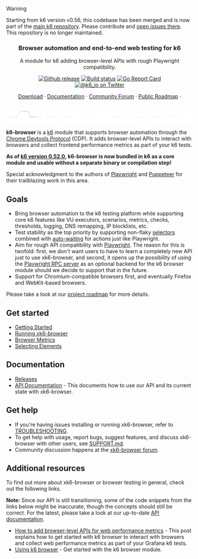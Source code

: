 > [!WARNING]
> Starting from k6 version v0.56, this codebase has been merged and is now part of the [main k6 repository](https://github.com/grafana/k6). Please contribute and [open issues there](https://github.com/grafana/k6/issues). This repository is no longer maintained.

<h3 align="center">Browser automation and end-to-end web testing for k6</h3>
<p align="center">A module for k6 adding browser-level APIs with rough Playwright compatibility.</p>

<p align="center">
  <a href="https://github.com/grafana/xk6-browser/releases"><img src="https://img.shields.io/github/v/release/grafana/xk6-browser.svg" alt="Github release"></a>
  <a href="https://github.com/grafana/xk6-browser/actions/workflows/test.yml"><img src="https://github.com/grafana/xk6-browser/actions/workflows/test.yml/badge.svg" alt="Build status"></a>
  <a href="https://goreportcard.com/report/github.com/grafana/xk6-browser"><img src="https://goreportcard.com/badge/github.com/grafana/xk6-browser" alt="Go Report Card"></a>
  <br>
  <a href="https://twitter.com/k6_io"><img src="https://img.shields.io/badge/twitter-@k6_io-55acee.svg" alt="@k6_io on Twitter"></a>
</p>
<p align="center">
    <a href="https://github.com/grafana/k6/releases/latest">Download</a> ·
    <a href="https://grafana.com/docs/k6/latest/javascript-api/k6-browser">Documentation</a> ·
    <a href="https://community.grafana.com/c/grafana-k6/k6-browser/79">Community Forum</a> ·
    <a href="https://github.com/orgs/grafana/projects/443/views/1">Public Roadmap</a> ·
</p>

<br/>
<img src="assets/github-hr.svg" height="32" alt="---" />
<br/>

**k6-browser** is a [k6](https://grafana.com/docs/k6/latest/) module that supports browser automation through the [Chrome Devtools Protocol](https://chromedevtools.github.io/devtools-protocol/) (CDP). It adds browser-level APIs to interact with browsers and collect frontend performance metrics as part of your k6 tests.

**As of [k6 version 0.52.0](https://github.com/grafana/k6/releases/tag/v0.52.0), k6-browser is now bundled in k6 as a core module and usable without a separate binary or compilation step!**

Special acknowledgment to the authors of [Playwright](https://playwright.dev/) and [Puppeteer](https://github.com/puppeteer/puppeteer) for their trailblazing work in this area.

## Goals

- Bring browser automation to the k6 testing platform while supporting core k6 features like VU executors, scenarios, metrics, checks, thresholds, logging, DNS remapping, IP blocklists, etc.
- Test stability as the top priority by supporting non-flaky [selectors](https://playwright.dev/docs/api/class-selectors) combined with [auto-waiting](https://playwright.dev/docs/actionability/) for actions just like Playwright.
- Aim for rough API compatibility with [Playwright](https://github.com/microsoft/playwright). The reason for this is twofold: first, we don't want users to have to learn a completely new API just to use xk6-browser, and second, it opens up the possibility of using the [Playwright RPC server](https://github.com/mxschmitt/playwright-go) as an optional backend for the k6 browser module should we decide to support that in the future.
- Support for Chromium-compatible browsers first, and eventually Firefox and WebKit-based browsers.

Please take a look at our [project roadmap](https://github.com/orgs/grafana/projects/443/views/1) for more details.

## Get started

- [Getting Started](https://grafana.com/docs/k6/latest/using-k6-browser/)
- [Running xk6-browser](https://grafana.com/docs/k6/latest/using-k6-browser/running-browser-tests/)
- [Browser Metrics](https://grafana.com/docs/k6/latest/using-k6-browser/metrics/)
- [Selecting Elements](https://grafana.com/docs/k6/latest/using-k6-browser/recommended-practices/selecting-elements/)

## Documentation

- [Releases](https://github.com/grafana/xk6-browser/releases)
- [API Documentation](https://grafana.com/docs/k6/latest/javascript-api/k6-browser) - This documents how to use our API and its current state with xk6-browser.

## Get help

- If you're having issues installing or running xk6-browser, refer to [TROUBLESHOOTING](/TROUBLESHOOTING.md).
- To get help with usage, report bugs, suggest features, and discuss xk6-browser with other users, see [SUPPORT.md](SUPPORT.md).
- Community discussion happens at the [xk6-browser forum](https://community.grafana.com/c/grafana-k6/k6-browser/79).

## Additional resources

To find out more about xk6-browser or browser testing in general, check out the following links.

**Note:** Since our API is still transitioning, some of the code snippets from the links below might be inaccurate, though the concepts should still be correct. For the latest, please take a look at our up-to-date [API documentation](https://grafana.com/docs/k6/latest/javascript-api/k6-browser).

- [How to add browser-level APIs for web performance metrics](https://grafana.com/blog/2023/01/08/how-to-add-browser-level-apis-for-web-performance-metrics/) - This post explains how to get started with k6 browser to interact with browsers and collect web performance metrics as part of your Grafana k6 tests.
- [Using k6 browser](https://grafana.com/docs/k6/latest/using-k6-browser/) - Get started with the k6 browser module.
